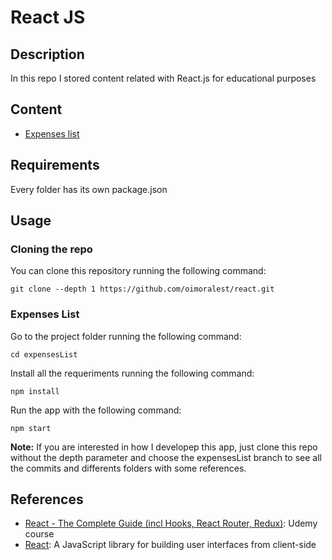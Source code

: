 # React JS

## Description

In this repo I stored content related with React.js for educational purposes

## Content

- [Expenses list](./expensesList)

## Requirements

Every folder has its own package.json

## Usage

### Cloning the repo

You can clone this repository running the following command:

```Shell
git clone --depth 1 https://github.com/oimoralest/react.git
```

### Expenses List

Go to the project folder running the following command:

```Shell
cd expensesList
```

Install all the requeriments running the following command:

```Shell
npm install
```

Run the app with the following command:

```Shell
npm start
```

**Note:** If you are interested in how I developep this app, just clone this repo without the depth parameter and choose the expensesList branch to see all the commits and differents folders with some references.

## References

- [React - The Complete Guide (incl Hooks, React Router, Redux)](https://www.udemy.com/course/react-the-complete-guide-incl-redux/): Udemy course
- [React](https://reactjs.org/): A JavaScript library for building user interfaces from client-side

